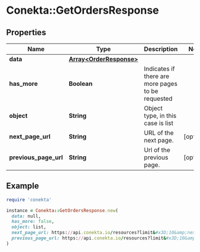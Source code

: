 # Conekta::GetOrdersResponse

## Properties

| Name | Type | Description | Notes |
| ---- | ---- | ----------- | ----- |
| **data** | [**Array&lt;OrderResponse&gt;**](OrderResponse.md) |  |  |
| **has_more** | **Boolean** | Indicates if there are more pages to be requested |  |
| **object** | **String** | Object type, in this case is list |  |
| **next_page_url** | **String** | URL of the next page. | [optional] |
| **previous_page_url** | **String** | Url of the previous page. | [optional] |

## Example

```ruby
require 'conekta'

instance = Conekta::GetOrdersResponse.new(
  data: null,
  has_more: false,
  object: list,
  next_page_url: https://api.conekta.io/resources?limit&#x3D;10&amp;next&#x3D;chrg_1,
  previous_page_url: https://api.conekta.io/resources?limit&#x3D;10&amp;previous&#x3D;chrg_1
)
```

